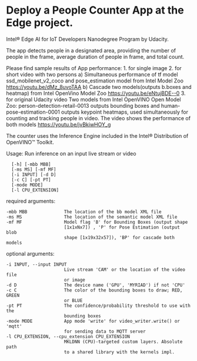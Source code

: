 # Deploy a People Counter App at the Edge project.

Intel® Edge AI for IoT Developers Nanodegree Program by Udacity.

The app detects people in a designated area, providing the number of people in the frame, 
average duration of people in frame, and total count.

Please find sample results of App performance:
      1. for single image 
      2. for short video with two persons
            a) Simultaneous performance of tf model ssd_mobilenet_v2_coco 
                  and pose_estimation model from Intel Model Zoo https://youtu.be/dMz_8uvoTAA 
            b) Cascade two models(outputs b.boxes and heatmap) from Intel OpenVino Model Zoo https://youtu.be/eNtujBDE--0
      3. for original Udacity video
            Two models from Intel OpenVINO Open Model Zoo: person-detection-retail-0013 outputs bounding boxes and human-pose-estimation-0001 outputs keypoint heatmaps, used simultaneously for counting and tracking people in video. The video shows the performance of both models https://youtu.be/jvBkiwHOY_g
            
            
The counter uses the Inference Engine included in the Intel® Distribution of OpenVINO™ Toolkit.


Usage: Run inference on an input live stream or video 

      [-h] [-mbb MBB]
      [-ms MS] [-mf MF]
      [-i INPUT] [-d D]
      [-c C] [-pt PT]
      [-mode MODE]
      [-l CPU_EXTENSION]

   required arguments:
  
    -mbb MBB              The location of the bb model XML file
    -ms MS                The location of the semantic model XML file
    -mf MF                Model flag 'B' for Bounding Boxes (output shape
                          [1x1xNx7]) , 'P' for Pose Estimation (output blob
                          shape [1x19x32x57]), 'BP' for cascade both models

  optional arguments:
  
    -i INPUT, --input INPUT
                          Live stream 'CAM' or the location of the video file
                          or image
    -d D                  The device name ('GPU', 'MYRIAD') if not 'CPU'
    -c C                  The color of the bounding boxes to draw; RED, GREEN
                          or BLUE
    -pt PT                The confidence/probability threshold to use with the
                          bounding boxes
    -mode MODE            App mode 'write' for video_writer.write() or 'mqtt'
                          for sending data to MQTT server
    -l CPU_EXTENSION, --cpu_extension CPU_EXTENSION
                          MKLDNN (CPU)-targeted custom layers. Absolute path
                          to a shared library with the kernels impl.
